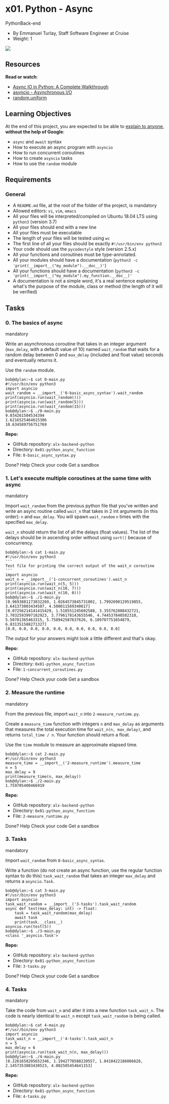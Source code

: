 x01. Python - Async
====================

PythonBack-end

-   By Emmanuel Turlay, Staff Software Engineer at Cruise
-   Weight: 1


![](https://s3.amazonaws.com/alx-intranet.hbtn.io/uploads/medias/2019/12/4aeaa9c3cb1f316c05c4.png?X-Amz-Algorithm=AWS4-HMAC-SHA256&X-Amz-Credential=AKIARDDGGGOUSBVO6H7D%2F20220627%2Fus-east-1%2Fs3%2Faws4_request&X-Amz-Date=20220627T153335Z&X-Amz-Expires=86400&X-Amz-SignedHeaders=host&X-Amz-Signature=bb4b42ed7b89822a9e9b7f48f49fb42d7bfd50feb9c13428f1f674751bd3af58)

Resources
---------

**Read or watch**:

-   [Async IO in Python: A Complete Walkthrough](https://alx-intranet.hbtn.io/rltoken/zYkXScziW1D5rNdNEvObjQ "Async IO in Python: A Complete Walkthrough")
-   [asyncio - Asynchronous I/O](https://alx-intranet.hbtn.io/rltoken/aZUO4GiWHbPIrVBIwptFAw "asyncio - Asynchronous I/O")
-   [random.uniform](https://alx-intranet.hbtn.io/rltoken/72mVf1s8rx2ih_U2WjBmaA "random.uniform")

Learning Objectives
-------------------

At the end of this project, you are expected to be able to [explain to anyone](https://alx-intranet.hbtn.io/rltoken/RzzuxS2J7-SysSxP0Hu3cA "explain to anyone"), **without the help of Google**:

-   `async` and `await` syntax
-   How to execute an async program with `asyncio`
-   How to run concurrent coroutines
-   How to create `asyncio` tasks
-   How to use the `random` module

Requirements
------------

### General

-   A `README.md` file, at the root of the folder of the project, is mandatory
-   Allowed editors: `vi`, `vim`, `emacs`
-   All your files will be interpreted/compiled on Ubuntu 18.04 LTS using `python3` (version 3.7)
-   All your files should end with a new line
-   All your files must be executable
-   The length of your files will be tested using `wc`
-   The first line of all your files should be exactly `#!/usr/bin/env python3`
-   Your code should use the `pycodestyle` style (version 2.5.x)
-   All your functions and coroutines must be type-annotated.
-   All your modules should have a documentation (`python3 -c 'print(__import__("my_module").__doc__)'`)
-   All your functions should have a documentation (`python3 -c 'print(__import__("my_module").my_function.__doc__)'`
-   A documentation is not a simple word, it's a real sentence explaining what's the purpose of the module, class or method (the length of it will be verified)

Tasks
-----

### 0\. The basics of async

mandatory

Write an asynchronous coroutine that takes in an integer argument (`max_delay`, with a default value of 10) named `wait_random` that waits for a random delay between 0 and `max_delay` (included and float value) seconds and eventually returns it.

Use the `random` module.

```
bob@dylan:~$ cat 0-main.py
#!/usr/bin/env python3
import asyncio
wait_random = __import__('0-basic_async_syntax').wait_random
print(asyncio.run(wait_random()))
print(asyncio.run(wait_random(5)))
print(asyncio.run(wait_random(15)))
bob@dylan:~$ ./0-main.py
9.034261504534394
1.6216525464615306
10.634589756751769
```

**Repo:**

-   GitHub repository: `alx-backend-python`
-   Directory: `0x01-python_async_function`
-   File: `0-basic_async_syntax.py`

 Done? Help Check your code Get a sandbox

### 1\. Let's execute multiple coroutines at the same time with async

mandatory

Import `wait_random` from the previous python file that you've written and write an async routine called `wait_n` that takes in 2 int arguments (in this order): `n` and `max_delay`. You will spawn `wait_random` `n` times with the specified `max_delay`.

`wait_n` should return the list of all the delays (float values). The list of the delays should be in ascending order without using `sort()` because of concurrency.

```
bob@dylan:~$ cat 1-main.py
#!/usr/bin/env python3
'''
Test file for printing the correct output of the wait_n coroutine
'''
import asyncio
wait_n = __import__('1-concurrent_coroutines').wait_n
print(asyncio.run(wait_n(5, 5)))
print(asyncio.run(wait_n(10, 7)))
print(asyncio.run(wait_n(10, 0)))
bob@dylan:~$ ./1-main.py
[0.9693881173832269, 1.0264573845731002, 1.7992690129519855, 3.641373003434587, 4.500011569340617]
[0.07256214141415429, 1.518551245602588, 3.355762808432721, 3.7032593997182923, 3.7796178143655546, 4.744537840582318, 5.50781365463315, 5.758942587637626, 6.109707751654879, 6.831351588271327]
[0.0, 0.0, 0.0, 0.0, 0.0, 0.0, 0.0, 0.0, 0.0, 0.0]
```

The output for your answers might look a little different and that's okay.

**Repo:**

-   GitHub repository: `alx-backend-python`
-   Directory: `0x01-python_async_function`
-   File: `1-concurrent_coroutines.py`

 Done? Help Check your code Get a sandbox

### 2\. Measure the runtime

mandatory

From the previous file, import `wait_n` into `2-measure_runtime.py`.

Create a `measure_time` function with integers `n` and `max_delay` as arguments that measures the total execution time for `wait_n(n, max_delay)`, and returns `total_time / n`. Your function should return a float.

Use the `time` module to measure an approximate elapsed time.

```
bob@dylan:~$ cat 2-main.py
#!/usr/bin/env python3
measure_time = __import__('2-measure_runtime').measure_time
n = 5
max_delay = 9
print(measure_time(n, max_delay))
bob@dylan:~$ ./2-main.py
1.759705400466919
```

**Repo:**

-   GitHub repository: `alx-backend-python`
-   Directory: `0x01-python_async_function`
-   File: `2-measure_runtime.py`

 Done? Help Check your code Get a sandbox

### 3\. Tasks

mandatory

Import `wait_random` from `0-basic_async_syntax`.

Write a function (do not create an async function, use the regular function syntax to do this) `task_wait_random` that takes an integer `max_delay` and returns a `asyncio.Task`.

```
bob@dylan:~$ cat 3-main.py
#!/usr/bin/env python3
import asyncio
task_wait_random = __import__('3-tasks').task_wait_random
async def test(max_delay: int) -> float:
    task = task_wait_random(max_delay)
    await task
    print(task.__class__)
asyncio.run(test(5))
bob@dylan:~$ ./3-main.py
<class '_asyncio.Task'>
```

**Repo:**

-   GitHub repository: `alx-backend-python`
-   Directory: `0x01-python_async_function`
-   File: `3-tasks.py`

 Done? Help Check your code Get a sandbox

### 4\. Tasks

mandatory

Take the code from `wait_n` and alter it into a new function `task_wait_n`. The code is nearly identical to `wait_n` except `task_wait_random` is being called.

```
bob@dylan:~$ cat 4-main.py
#!/usr/bin/env python3
import asyncio
task_wait_n = __import__('4-tasks').task_wait_n
n = 5
max_delay = 6
print(asyncio.run(task_wait_n(n, max_delay)))
bob@dylan:~$ ./4-main.py
[0.2261658205652346, 1.1942770588220557, 1.8410422186086628, 2.1457353803430523, 4.002505454641153]
```

**Repo:**

-   GitHub repository: `alx-backend-python`
-   Directory: `0x01-python_async_function`
-   File: `4-tasks.py`
